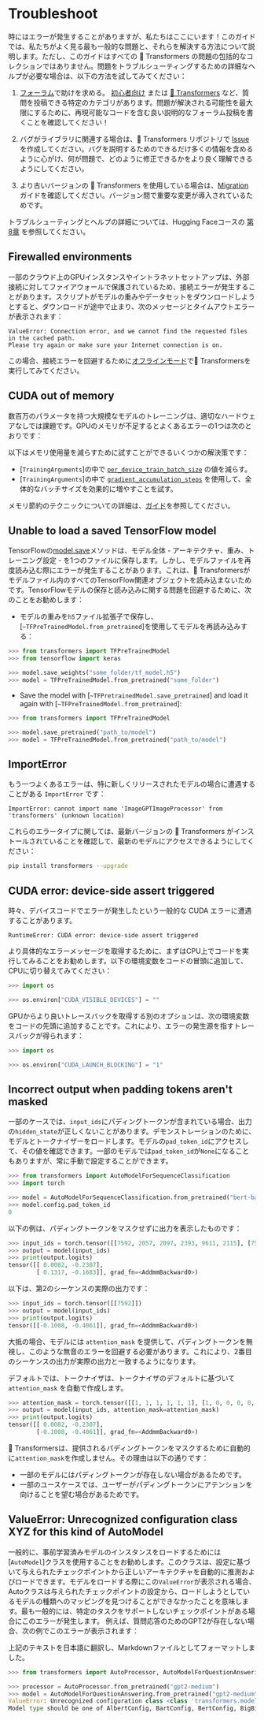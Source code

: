 <!---
Copyright 2023 The HuggingFace Team. All rights reserved.

Licensed under the Apache License, Version 2.0 (the "License");
you may not use this file except in compliance with the License.
You may obtain a copy of the License at

    http://www.apache.org/licenses/LICENSE-2.0

Unless required by applicable law or agreed to in writing, software
distributed under the License is distributed on an "AS IS" BASIS,
WITHOUT WARRANTIES OR CONDITIONS OF ANY KIND, either express or implied.
See the License for the specific language governing permissions and
limitations under the License.

⚠️ Note that this file is in Markdown but contain specific syntax for our doc-builder (similar to MDX) that may not be
rendered properly in your Markdown viewer.

-->

# Troubleshoot

時にはエラーが発生することがありますが、私たちはここにいます！このガイドでは、私たちがよく見る最も一般的な問題と、それらを解決する方法について説明します。ただし、このガイドはすべての 🤗 Transformers の問題の包括的なコレクションではありません。問題をトラブルシューティングするための詳細なヘルプが必要な場合は、以下の方法を試してみてください：

<Youtube id="S2EEG3JIt2A"/>

1. [フォーラム](https://discuss.huggingface.co/)で助けを求める。 [初心者向け](https://discuss.huggingface.co/c/beginners/5) または [🤗 Transformers](https://discuss.huggingface.co/c/transformers/9) など、質問を投稿できる特定のカテゴリがあります。問題が解決される可能性を最大限にするために、再現可能なコードを含む良い説明的なフォーラム投稿を書くことを確認してください！

2. バグがライブラリに関連する場合は、🤗 Transformers リポジトリで [Issue](https://github.com/huggingface/transformers/issues/new/choose) を作成してください。バグを説明するためのできるだけ多くの情報を含めるように心がけ、何が問題で、どのように修正できるかをより良く理解できるようにしてください。

3. より古いバージョンの 🤗 Transformers を使用している場合は、[Migration](migration) ガイドを確認してください。バージョン間で重要な変更が導入されているためです。

トラブルシューティングとヘルプの詳細については、Hugging Faceコースの [第8章](https://huggingface.co/course/chapter8/1?fw=pt) を参照してください。

## Firewalled environments

一部のクラウド上のGPUインスタンスやイントラネットセットアップは、外部接続に対してファイアウォールで保護されているため、接続エラーが発生することがあります。スクリプトがモデルの重みやデータセットをダウンロードしようとすると、ダウンロードが途中で止まり、次のメッセージとタイムアウトエラーが表示されます：

```
ValueError: Connection error, and we cannot find the requested files in the cached path.
Please try again or make sure your Internet connection is on.
```


この場合、接続エラーを回避するために[オフラインモード](installation#offline-mode)で🤗 Transformersを実行してみてください。

## CUDA out of memory

数百万のパラメータを持つ大規模なモデルのトレーニングは、適切なハードウェアなしでは課題です。GPUのメモリが不足するとよくあるエラーの1つは次のとおりです：

以下はメモリ使用量を減らすために試すことができるいくつかの解決策です：

- [`TrainingArguments`]の中で [`per_device_train_batch_size`](main_classes/trainer#transformers.TrainingArguments.per_device_train_batch_size) の値を減らす。
- [`TrainingArguments`]の中で [`gradient_accumulation_steps`](main_classes/trainer#transformers.TrainingArguments.gradient_accumulation_steps) を使用して、全体的なバッチサイズを効果的に増やすことを試す。

<Tip>

メモリ節約のテクニックについての詳細は、[ガイド](performance)を参照してください。

</Tip>

## Unable to load a saved TensorFlow model

TensorFlowの[model.save](https://www.tensorflow.org/tutorials/keras/save_and_load#save_the_entire_model)メソッドは、モデル全体 - アーキテクチャ、重み、トレーニング設定 - を1つのファイルに保存します。しかし、モデルファイルを再度読み込む際にエラーが発生することがあります。これは、🤗 Transformersがモデルファイル内のすべてのTensorFlow関連オブジェクトを読み込まないためです。TensorFlowモデルの保存と読み込みに関する問題を回避するために、次のことをお勧めします：

- モデルの重みを`h5`ファイル拡張子で保存し、[`~TFPreTrainedModel.from_pretrained`]を使用してモデルを再読み込みする：

```py
>>> from transformers import TFPreTrainedModel
>>> from tensorflow import keras

>>> model.save_weights("some_folder/tf_model.h5")
>>> model = TFPreTrainedModel.from_pretrained("some_folder")
```

- Save the model with [`~TFPretrainedModel.save_pretrained`] and load it again with [`~TFPreTrainedModel.from_pretrained`]:

```py
>>> from transformers import TFPreTrainedModel

>>> model.save_pretrained("path_to/model")
>>> model = TFPreTrainedModel.from_pretrained("path_to/model")
```

## ImportError

もう一つよくあるエラーは、特に新しくリリースされたモデルの場合に遭遇することがある `ImportError` です：


```
ImportError: cannot import name 'ImageGPTImageProcessor' from 'transformers' (unknown location)
```

これらのエラータイプに関しては、最新バージョンの 🤗 Transformers がインストールされていることを確認して、最新のモデルにアクセスできるようにしてください：

```bash
pip install transformers --upgrade
```

## CUDA error: device-side assert triggered

時々、デバイスコードでエラーが発生したという一般的な CUDA エラーに遭遇することがあります。

```
RuntimeError: CUDA error: device-side assert triggered
```

より具体的なエラーメッセージを取得するために、まずはCPU上でコードを実行してみることをお勧めします。以下の環境変数をコードの冒頭に追加して、CPUに切り替えてみてください：

```py
>>> import os

>>> os.environ["CUDA_VISIBLE_DEVICES"] = ""
```

GPUからより良いトレースバックを取得する別のオプションは、次の環境変数をコードの先頭に追加することです。これにより、エラーの発生源を指すトレースバックが得られます：

```py
>>> import os

>>> os.environ["CUDA_LAUNCH_BLOCKING"] = "1"
```


## Incorrect output when padding tokens aren't masked

一部のケースでは、`input_ids`にパディングトークンが含まれている場合、出力の`hidden_state`が正しくないことがあります。デモンストレーションのために、モデルとトークナイザーをロードします。モデルの`pad_token_id`にアクセスして、その値を確認できます。一部のモデルでは`pad_token_id`が`None`になることもありますが、常に手動で設定することができます。


```py
>>> from transformers import AutoModelForSequenceClassification
>>> import torch

>>> model = AutoModelForSequenceClassification.from_pretrained("bert-base-uncased")
>>> model.config.pad_token_id
0
```

以下の例は、パディングトークンをマスクせずに出力を表示したものです：

```py
>>> input_ids = torch.tensor([[7592, 2057, 2097, 2393, 9611, 2115], [7592, 0, 0, 0, 0, 0]])
>>> output = model(input_ids)
>>> print(output.logits)
tensor([[ 0.0082, -0.2307],
        [ 0.1317, -0.1683]], grad_fn=<AddmmBackward0>)
```

以下は、第2のシーケンスの実際の出力です：

```py
>>> input_ids = torch.tensor([[7592]])
>>> output = model(input_ids)
>>> print(output.logits)
tensor([[-0.1008, -0.4061]], grad_fn=<AddmmBackward0>)
```

大抵の場合、モデルには `attention_mask` を提供して、パディングトークンを無視し、このような無音のエラーを回避する必要があります。これにより、2番目のシーケンスの出力が実際の出力と一致するようになります。

<Tip>

デフォルトでは、トークナイザは、トークナイザのデフォルトに基づいて `attention_mask` を自動で作成します。

</Tip>

```py
>>> attention_mask = torch.tensor([[1, 1, 1, 1, 1, 1], [1, 0, 0, 0, 0, 0]])
>>> output = model(input_ids, attention_mask=attention_mask)
>>> print(output.logits)
tensor([[ 0.0082, -0.2307],
        [-0.1008, -0.4061]], grad_fn=<AddmmBackward0>)
```

🤗 Transformersは、提供されるパディングトークンをマスクするために自動的に`attention_mask`を作成しません。その理由は以下の通りです：

- 一部のモデルにはパディングトークンが存在しない場合があるためです。
- 一部のユースケースでは、ユーザーがパディングトークンにアテンションを向けることを望む場合があるためです。

## ValueError: Unrecognized configuration class XYZ for this kind of AutoModel

一般的に、事前学習済みモデルのインスタンスをロードするためには[`AutoModel`]クラスを使用することをお勧めします。このクラスは、設定に基づいて与えられたチェックポイントから正しいアーキテクチャを自動的に推測およびロードできます。モデルをロードする際にこの`ValueError`が表示される場合、Autoクラスは与えられたチェックポイントの設定から、ロードしようとしているモデルの種類へのマッピングを見つけることができなかったことを意味します。最も一般的には、特定のタスクをサポートしないチェックポイントがある場合にこのエラーが発生します。
例えば、質問応答のためのGPT2が存在しない場合、次の例でこのエラーが表示されます：

上記のテキストを日本語に翻訳し、Markdownファイルとしてフォーマットしました。


```py
>>> from transformers import AutoProcessor, AutoModelForQuestionAnswering

>>> processor = AutoProcessor.from_pretrained("gpt2-medium")
>>> model = AutoModelForQuestionAnswering.from_pretrained("gpt2-medium")
ValueError: Unrecognized configuration class <class 'transformers.models.gpt2.configuration_gpt2.GPT2Config'> for this kind of AutoModel: AutoModelForQuestionAnswering.
Model type should be one of AlbertConfig, BartConfig, BertConfig, BigBirdConfig, BigBirdPegasusConfig, BloomConfig, ...
```
